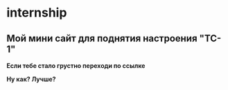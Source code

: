 # internship

## Мой мини сайт для поднятия настроения "TC-1"

**Если тебе стало грустно переходи по ссылке**


**Ну как? Лучше?**